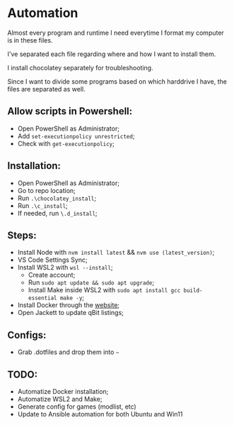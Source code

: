 # Automation

Almost every program and runtime I need everytime I format my computer is in these files.

I've separated each file regarding where and how I want to install them.

I install chocolatey separately for troubleshooting.

Since I want to divide some programs based on which harddrive I have, the files are separated as well.


## Allow scripts in Powershell:
- Open PowerShell as Administrator;
- Add `set-executionpolicy unrestricted`;
- Check with `get-executionpolicy`;

## Installation:
- Open PowerShell as Administrator;
- Go to repo location;
- Run `.\chocolatey_install`;
- Run `.\c_install`;
- If needed, run `\.d_install`;

## Steps:
- Install Node with `nvm install latest` && `nvm use (latest_version)`;
- VS Code Settings Sync;
- Install WSL2 with `wsl --install`;
  - Create account;
  - Run `sudo apt update && sudo apt upgrade`;
  - Install Make inside WSL2 with `sudo apt install gcc build-essential make -y`; 
- Install Docker through the [website](https://docs.docker.com/desktop/windows/install/);
- Open Jackett to update qBit listings;

## Configs:
- Grab .dotfiles and drop them into `~`

## TODO:
- Automatize Docker installation;
- Automatize WSL2 and Make;
- Generate config for games (modlist, etc)
- Update to Ansible automation for both Ubuntu and Win11